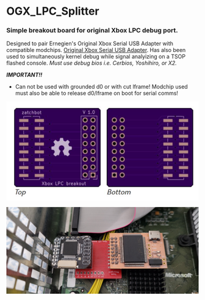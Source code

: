 # OGX_LPC_Splitter

### Simple breakout board for original Xbox LPC debug port. 

Designed to pair Ernegien's Original Xbox Serial USB Adapter with compatible modchips. [Original Xbox Serial USB Adapter](https://github.com/XboxDev/serial-usb-adapter). 
Has also been used to simultaneously kernel debug while signal analyizing on a TSOP flashed console. 
*Must use debug bios i.e. Cerbios, Yoshihiro, or X2.*


***IMPORTANT!!*** 
 - Can not be used with grounded d0 or with cut lframe! Modchip used must also be able to release d0/lframe on boot for serial comms!



![PcbSuperIO](images/pcb.JPG?raw=true "Splitter PCB")

![OxSuperIO](images/OxSuperIO.jpg?raw=true "Open Xenium w/ Splitter and SuperIO")
